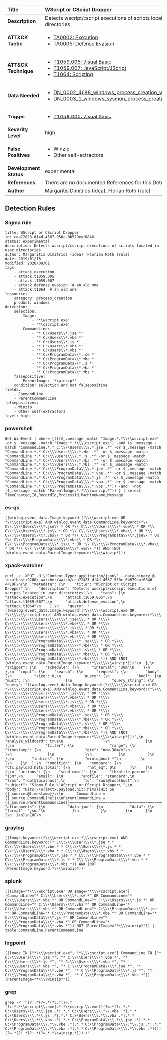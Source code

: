 | Title                    | WScript or CScript Dropper       |
|:-------------------------|:------------------|
| **Description**          | Detects wscript/cscript executions of scripts located in user directories |
| **ATT&amp;CK Tactic**    |  <ul><li>[TA0002: Execution](https://attack.mitre.org/tactics/TA0002)</li><li>[TA0005: Defense Evasion](https://attack.mitre.org/tactics/TA0005)</li></ul>  |
| **ATT&amp;CK Technique** | <ul><li>[T1059.005: Visual Basic](https://attack.mitre.org/techniques/T1059/005)</li><li>[T1059.007: JavaScript/JScript](https://attack.mitre.org/techniques/T1059/007)</li><li>[T1064: Scripting](https://attack.mitre.org/techniques/T1064)</li></ul>  |
| **Data Needed**          | <ul><li>[DN_0002_4688_windows_process_creation_with_commandline](../Data_Needed/DN_0002_4688_windows_process_creation_with_commandline.md)</li><li>[DN_0003_1_windows_sysmon_process_creation](../Data_Needed/DN_0003_1_windows_sysmon_process_creation.md)</li></ul>  |
| **Trigger**              | <ul><li>[T1059.005: Visual Basic](../Triggers/T1059.005.md)</li></ul>  |
| **Severity Level**       | high |
| **False Positives**      | <ul><li>Winzip</li><li>Other self-extractors</li></ul>  |
| **Development Status**   | experimental |
| **References**           |  There are no documented References for this Detection Rule yet  |
| **Author**               | Margaritis Dimitrios (idea), Florian Roth (rule) |


## Detection Rules

### Sigma rule

```
title: WScript or CScript Dropper
id: cea72823-df4d-4567-950c-0b579eaf0846
status: experimental
description: Detects wscript/cscript executions of scripts located in user directories
author: Margaritis Dimitrios (idea), Florian Roth (rule)
date: 2019/01/16
modified: 2020/09/01
tags:
    - attack.execution
    - attack.t1059.005
    - attack.t1059.007
    - attack.defense_evasion  # an old one
    - attack.t1064  # an old one
logsource:
    category: process_creation
    product: windows
detection:
    selection:
        Image:
            - '*\wscript.exe'
            - '*\cscript.exe'
        CommandLine:
            - '* C:\Users\\*.jse *'
            - '* C:\Users\\*.vbe *'
            - '* C:\Users\\*.js *'
            - '* C:\Users\\*.vba *'
            - '* C:\Users\\*.vbs *'
            - '* C:\ProgramData\\*.jse *'
            - '* C:\ProgramData\\*.vbe *'
            - '* C:\ProgramData\\*.js *'
            - '* C:\ProgramData\\*.vba *'
            - '* C:\ProgramData\\*.vbs *'
    falsepositive:
        ParentImage: '*\winzip*'
    condition: selection and not falsepositive
fields:
    - CommandLine
    - ParentCommandLine
falsepositives:
    - Winzip
    - Other self-extractors
level: high

```





### powershell
    
```
Get-WinEvent | where {((($_.message -match "Image.*.*\\\\wscript.exe" -or $_.message -match "Image.*.*\\\\cscript.exe") -and ($_.message -match "CommandLine.*.* C:\\\\Users\\\\.*.jse .*" -or $_.message -match "CommandLine.*.* C:\\\\Users\\\\.*.vbe .*" -or $_.message -match "CommandLine.*.* C:\\\\Users\\\\.*.js .*" -or $_.message -match "CommandLine.*.* C:\\\\Users\\\\.*.vba .*" -or $_.message -match "CommandLine.*.* C:\\\\Users\\\\.*.vbs .*" -or $_.message -match "CommandLine.*.* C:\\\\ProgramData\\\\.*.jse .*" -or $_.message -match "CommandLine.*.* C:\\\\ProgramData\\\\.*.vbe .*" -or $_.message -match "CommandLine.*.* C:\\\\ProgramData\\\\.*.js .*" -or $_.message -match "CommandLine.*.* C:\\\\ProgramData\\\\.*.vba .*" -or $_.message -match "CommandLine.*.* C:\\\\ProgramData\\\\.*.vbs .*")) -and  -not ($_.message -match "ParentImage.*.*\\\\winzip.*")) } | select TimeCreated,Id,RecordId,ProcessId,MachineName,Message
```


### es-qs
    
```
((winlog.event_data.Image.keyword:(*\\\\wscript.exe OR *\\\\cscript.exe) AND winlog.event_data.CommandLine.keyword:(*\\ C\\:\\\\Users\\\\*.jse\\ * OR *\\ C\\:\\\\Users\\\\*.vbe\\ * OR *\\ C\\:\\\\Users\\\\*.js\\ * OR *\\ C\\:\\\\Users\\\\*.vba\\ * OR *\\ C\\:\\\\Users\\\\*.vbs\\ * OR *\\ C\\:\\\\ProgramData\\\\*.jse\\ * OR *\\ C\\:\\\\ProgramData\\\\*.vbe\\ * OR *\\ C\\:\\\\ProgramData\\\\*.js\\ * OR *\\ C\\:\\\\ProgramData\\\\*.vba\\ * OR *\\ C\\:\\\\ProgramData\\\\*.vbs\\ *)) AND (NOT (winlog.event_data.ParentImage.keyword:*\\\\winzip*)))
```


### xpack-watcher
    
```
curl -s -XPUT -H \'Content-Type: application/json\' --data-binary @- localhost:9200/_watcher/watch/cea72823-df4d-4567-950c-0b579eaf0846 <<EOF\n{\n  "metadata": {\n    "title": "WScript or CScript Dropper",\n    "description": "Detects wscript/cscript executions of scripts located in user directories",\n    "tags": [\n      "attack.execution",\n      "attack.t1059.005",\n      "attack.t1059.007",\n      "attack.defense_evasion",\n      "attack.t1064"\n    ],\n    "query": "((winlog.event_data.Image.keyword:(*\\\\\\\\wscript.exe OR *\\\\\\\\cscript.exe) AND winlog.event_data.CommandLine.keyword:(*\\\\ C\\\\:\\\\\\\\Users\\\\\\\\*.jse\\\\ * OR *\\\\ C\\\\:\\\\\\\\Users\\\\\\\\*.vbe\\\\ * OR *\\\\ C\\\\:\\\\\\\\Users\\\\\\\\*.js\\\\ * OR *\\\\ C\\\\:\\\\\\\\Users\\\\\\\\*.vba\\\\ * OR *\\\\ C\\\\:\\\\\\\\Users\\\\\\\\*.vbs\\\\ * OR *\\\\ C\\\\:\\\\\\\\ProgramData\\\\\\\\*.jse\\\\ * OR *\\\\ C\\\\:\\\\\\\\ProgramData\\\\\\\\*.vbe\\\\ * OR *\\\\ C\\\\:\\\\\\\\ProgramData\\\\\\\\*.js\\\\ * OR *\\\\ C\\\\:\\\\\\\\ProgramData\\\\\\\\*.vba\\\\ * OR *\\\\ C\\\\:\\\\\\\\ProgramData\\\\\\\\*.vbs\\\\ *)) AND (NOT (winlog.event_data.ParentImage.keyword:*\\\\\\\\winzip*)))"\n  },\n  "trigger": {\n    "schedule": {\n      "interval": "30m"\n    }\n  },\n  "input": {\n    "search": {\n      "request": {\n        "body": {\n          "size": 0,\n          "query": {\n            "bool": {\n              "must": [\n                {\n                  "query_string": {\n                    "query": "((winlog.event_data.Image.keyword:(*\\\\\\\\wscript.exe OR *\\\\\\\\cscript.exe) AND winlog.event_data.CommandLine.keyword:(*\\\\ C\\\\:\\\\\\\\Users\\\\\\\\*.jse\\\\ * OR *\\\\ C\\\\:\\\\\\\\Users\\\\\\\\*.vbe\\\\ * OR *\\\\ C\\\\:\\\\\\\\Users\\\\\\\\*.js\\\\ * OR *\\\\ C\\\\:\\\\\\\\Users\\\\\\\\*.vba\\\\ * OR *\\\\ C\\\\:\\\\\\\\Users\\\\\\\\*.vbs\\\\ * OR *\\\\ C\\\\:\\\\\\\\ProgramData\\\\\\\\*.jse\\\\ * OR *\\\\ C\\\\:\\\\\\\\ProgramData\\\\\\\\*.vbe\\\\ * OR *\\\\ C\\\\:\\\\\\\\ProgramData\\\\\\\\*.js\\\\ * OR *\\\\ C\\\\:\\\\\\\\ProgramData\\\\\\\\*.vba\\\\ * OR *\\\\ C\\\\:\\\\\\\\ProgramData\\\\\\\\*.vbs\\\\ *)) AND (NOT (winlog.event_data.ParentImage.keyword:*\\\\\\\\winzip*)))",\n                    "analyze_wildcard": true\n                  }\n                }\n              ],\n              "filter": {\n                "range": {\n                  "timestamp": {\n                    "gte": "now-30m/m"\n                  }\n                }\n              }\n            }\n          }\n        },\n        "indices": [\n          "winlogbeat-*"\n        ]\n      }\n    }\n  },\n  "condition": {\n    "compare": {\n      "ctx.payload.hits.total": {\n        "not_eq": 0\n      }\n    }\n  },\n  "actions": {\n    "send_email": {\n      "throttle_period": "15m",\n      "email": {\n        "profile": "standard",\n        "from": "root@localhost",\n        "to": "root@localhost",\n        "subject": "Sigma Rule \'WScript or CScript Dropper\'",\n        "body": "Hits:\\n{{#ctx.payload.hits.hits}}Hit on {{_source.@timestamp}}:\\n      CommandLine = {{_source.CommandLine}}\\nParentCommandLine = {{_source.ParentCommandLine}}================================================================================\\n{{/ctx.payload.hits.hits}}",\n        "attachments": {\n          "data.json": {\n            "data": {\n              "format": "json"\n            }\n          }\n        }\n      }\n    }\n  }\n}\nEOF\n
```


### graylog
    
```
((Image.keyword:(*\\\\wscript.exe *\\\\cscript.exe) AND CommandLine.keyword:(* C\\:\\\\Users\\\\*.jse * * C\\:\\\\Users\\\\*.vbe * * C\\:\\\\Users\\\\*.js * * C\\:\\\\Users\\\\*.vba * * C\\:\\\\Users\\\\*.vbs * * C\\:\\\\ProgramData\\\\*.jse * * C\\:\\\\ProgramData\\\\*.vbe * * C\\:\\\\ProgramData\\\\*.js * * C\\:\\\\ProgramData\\\\*.vba * * C\\:\\\\ProgramData\\\\*.vbs *)) AND (NOT (ParentImage.keyword:*\\\\winzip*)))
```


### splunk
    
```
(((Image="*\\\\wscript.exe" OR Image="*\\\\cscript.exe") (CommandLine="* C:\\\\Users\\\\*.jse *" OR CommandLine="* C:\\\\Users\\\\*.vbe *" OR CommandLine="* C:\\\\Users\\\\*.js *" OR CommandLine="* C:\\\\Users\\\\*.vba *" OR CommandLine="* C:\\\\Users\\\\*.vbs *" OR CommandLine="* C:\\\\ProgramData\\\\*.jse *" OR CommandLine="* C:\\\\ProgramData\\\\*.vbe *" OR CommandLine="* C:\\\\ProgramData\\\\*.js *" OR CommandLine="* C:\\\\ProgramData\\\\*.vba *" OR CommandLine="* C:\\\\ProgramData\\\\*.vbs *")) NOT (ParentImage="*\\\\winzip*")) | table CommandLine,ParentCommandLine
```


### logpoint
    
```
((Image IN ["*\\\\wscript.exe", "*\\\\cscript.exe"] CommandLine IN ["* C:\\\\Users\\\\*.jse *", "* C:\\\\Users\\\\*.vbe *", "* C:\\\\Users\\\\*.js *", "* C:\\\\Users\\\\*.vba *", "* C:\\\\Users\\\\*.vbs *", "* C:\\\\ProgramData\\\\*.jse *", "* C:\\\\ProgramData\\\\*.vbe *", "* C:\\\\ProgramData\\\\*.js *", "* C:\\\\ProgramData\\\\*.vba *", "* C:\\\\ProgramData\\\\*.vbs *"])  -(ParentImage="*\\\\winzip*"))
```


### grep
    
```
grep -P '^(?:.*(?=.*(?:.*(?=.*(?:.*.*\\wscript\\.exe|.*.*\\cscript\\.exe))(?=.*(?:.*.* C:\\Users\\\\.*\\.jse .*|.*.* C:\\Users\\\\.*\\.vbe .*|.*.* C:\\Users\\\\.*\\.js .*|.*.* C:\\Users\\\\.*\\.vba .*|.*.* C:\\Users\\\\.*\\.vbs .*|.*.* C:\\ProgramData\\\\.*\\.jse .*|.*.* C:\\ProgramData\\\\.*\\.vbe .*|.*.* C:\\ProgramData\\\\.*\\.js .*|.*.* C:\\ProgramData\\\\.*\\.vba .*|.*.* C:\\ProgramData\\\\.*\\.vbs .*))))(?=.*(?!.*(?:.*(?=.*.*\\winzip.*)))))'
```



